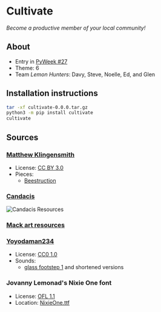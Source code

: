 # Cultivate

_Become a productive member of your local community!_

## About

* Entry in [PyWeek #27](https://pyweek.org/27/)
* Theme: 6
* Team _Lemon Hunters_: Davy, Steve, Noelle, Ed, and Glen

## Installation instructions

```bash
tar -xf cultivate-0.0.0.tar.gz
python3 -m pip install cultivate
cultivate
```

## Sources

### [Matthew Klingensmith](www.matthewklingensmith.com)

* License: [CC BY 3.0](https://creativecommons.org/licenses/by/3.0/)
* Pieces:
    * [Beestruction](cultivate/assets/music/beeball.ogg)


### [Candacis](https://forums.rpgmakerweb.com/index.php?threads/candacis-resources.19694/)
![Candacis Resources](https://www.dropbox.com/s/zjkpej0j6pykbno/bigheader_resources.png?raw=1)

### [Mack art resources](http://momope8.blog67.fc2.com/blog-category-16.html)

### [Yoyodaman234](https://freesound.org/people/Yoyodaman234/)

* License: [CC0 1.0](https://creativecommons.org/publicdomain/zero/1.0/)
* Sounds:
    * [glass footstep 1](cultivate/assets/sounds/footstep.wav) and shortened versions


### Jovanny Lemonad's Nixie One font

* License: [OFL 1.1](https://opensource.org/licenses/OFL-1.1)
* Location: [NixieOne.ttf](cultivate/assets/fonts/NixieOne.ttf)

